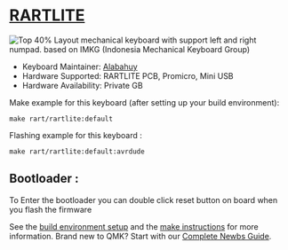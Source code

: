 # [RARTLITE](https://github.com/alabahuy/RART/tree/master/RARTLITE)

![Top](https://user-images.githubusercontent.com/30220306/107148534-4212e200-6986-11eb-824d-dd7fbe10d333.png)
40% Layout mechanical keyboard with support left and right numpad. based on IMKG (Indonesia Mechanical Keyboard Group)

* Keyboard Maintainer: [Alabahuy](https://github.com/alabahuy)
* Hardware Supported: RARTLITE PCB, Promicro, Mini USB
* Hardware Availability: Private GB

Make example for this keyboard (after setting up your build environment):

    make rart/rartlite:default
    
Flashing example for this keyboard :

    make rart/rartlite:default:avrdude
    
## Bootloader :

To Enter the bootloader you can double click reset button on board when you flash the firmware

See the [build environment setup](https://docs.qmk.fm/#/getting_started_build_tools) and the [make instructions](https://docs.qmk.fm/#/getting_started_make_guide) for more information. Brand new to QMK? Start with our [Complete Newbs Guide](https://docs.qmk.fm/#/newbs).
